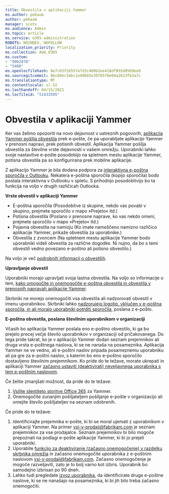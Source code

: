 ```yaml
---
title: Obvestila v aplikaciji Yammer
ms.author: pebaum
author: pebaum
manager: scotv
ms.audience: Admin
ms.topic: article
ms.service: o365-administration
ROBOTS: NOINDEX, NOFOLLOW
localization_priority: Priority
ms.collection: Adm_O365
ms.custom:
- "9002878"
- "5480"
ms.openlocfilehash: 8e7c03f2b557a7d3c409b2ee418df055d0569ee6
ms.sourcegitcommit: 8bc60ec34bc1e40685e3976576e04a2623f63a7c
ms.translationtype: MT
ms.contentlocale: sl-SI
ms.lasthandoff: 04/15/2021
ms.locfileid: "51833595"
---
```

# <a name="notifications-in-yammer"></a>Obvestila v aplikaciji Yammer

Ker vas želimo opozoriti na novo dejavnost v ustreznih pogovorih, [aplikacija Yammer pošilja obvestila](https://support.microsoft.com/en-gb/office/enable-or-disable-yammer-email-and-phone-notifications-93e530e0-189f-4768-8f28-7683d48cc996) prek e-pošte, če pa uporabljate aplikacijo Yammer v prenosni napravi, prek potisnih obvestil. Aplikacija Yammer pošilja obvestila za številne vrste dejavnosti v vašem omrežju. Uporabniki lahko svoje nastavitve e-pošte posodobijo na spletnem mestu aplikacije Yammer, potisna obvestila pa so konfigurirana prek mobilne aplikacije. 

Z aplikacijo Yammer je bila dodana podpora za [interaktivna e-poštna sporočila v Outlooku](https://techcommunity.microsoft.com/t5/outlook-blog/interactive-yammer-emails-in-outlook-on-the-web-are-here/ba-p/1209420). Nekatera e-poštna sporočila (kopijo sporočila) bodo postala interaktivna v Outlooku v spletu. S prihodnjo posodobitvijo bo ta funkcija na voljo v drugih različicah Outlooka.

**Vrste obvestil v aplikaciji Yammer**

- E-poštna sporočila (Posodobitve iz skupine, nekdo vas povabi v skupino, prejmete sporočilo v mapo »Prejeto« itd.)
- Potisna obvestila (Poslano v prenosne naprave, ko vas nekdo omeni, prejmete sporočilo v mapo »Prejeto« itd.)
- Pojavna obvestila na namizju (Ko imate nameščeno namizno različico aplikacije Yammer, prikaže obvestila za uporabnike.)
- Obvestila z zvoncem (Na spletnem mestu aplikacije Yammer bodo uporabniki videli obvestila za različne dogodke. Ni nujno, da bo s temi obvestili vedno povezano e-poštno ali potisno obvestilo.)

Na voljo je več [podrobnih informacij o obvestilih](https://support.microsoft.com/en-gb/office/enable-or-disable-yammer-email-and-phone-notifications-93e530e0-189f-4768-8f28-7683d48cc996).

**Upravljanje obvestil**

Uporabniki morajo upravljati svoja lastna obvestila. Na voljo so informacije o tem, [kako omogočite in onemogočite e-poštna obvestila in obvestila v prenosnih napravah aplikacije Yammer](https://support.microsoft.com/en-gb/office/enable-or-disable-yammer-email-and-phone-notifications-93e530e0-189f-4768-8f28-7683d48cc996). 

Skrbniki ne morejo onemogočiti vsa obvestila ali nadzorovati obvestil v imenu uporabnikov. Skrbniki lahko [nadzorujejo logotip, vključen v e-poštna sporočila, in ali morajo uporabniki potrditi sporočila,](https://docs.microsoft.com/yammer/configure-your-yammer-network/configure-email-and-yammer) poslana z e-pošto.

**E-poštna obvestila, poslana številnim uporabnikom v organizaciji**

Včasih bo aplikacija Yammer poslala eno e-poštno obvestilo, ki ga bo prejelo precej večje število uporabnikov v organizaciji od pričakovanega. Do tega pride takrat, ko je v aplikacijo Yammer dodan seznam prejemnikov ali druga vrsta e-poštnega naslova, ki se ne nanaša na posameznika. Aplikacija Yammer ne ve vedno, ali e-poštni naslov pripada posameznemu uporabniku ali pa gre za e-poštni naslov, s katerim bo eno e-poštno sporočilo dostavljeno številnim prejemnikom. Ko pride do te težave, morate ukrepati in aplikaciji Yammer [začasno ustaviti (deaktivirati) neveljavnega uporabnika s tem e-poštnim naslovom](https://docs.microsoft.com/yammer/manage-yammer-users/add-block-or-remove-users#remove-users). 

Če želite zmanjšati možnost, da pride do te težave:

1. [Vsilite identiteto storitve Office 365](https://docs.microsoft.com/yammer/configure-your-yammer-network/enforce-office-365-identity) za Yammer.
2. Onemogočite zunanjim pošiljateljem pošiljanje e-pošte v organizacijo ali omejite število pošiljateljev na seznam odobrenih.

Če pride do te težave:

1. Identificirajte prejemnika e-pošte, ki bi se moral ujemati z uporabnikom v aplikaciji Yammer. Na primer vsi-v-prodaji@fabrikam.com je seznam prejemnikov za vse prodajalce. Seznam prejemnikov bi bilo mogoče prepoznati na podlagi e-pošte aplikacije Yammer, ki bi jo prejeli uporabniki.
2. Uporabite [funkcijo za deaktiviranje (začasno onemogočenje) v razdelku skrbnika omrežja](https://docs.microsoft.com/yammer/manage-yammer-users/add-block-or-remove-users#remove-users) in začasno onemogočite uporabnika z e-poštnim naslovom vsi-v-prodaji@fabrikam.com. Začasno onemogočenje je mogoče razveljaviti, zato je to bolj varno kot izbris. Uporabnik bo samodejno izbrisan po 90 dneh.
3. Lahko tudi pregledate [izvoz uporabnika](https://docs.microsoft.com/yammer/manage-security-and-compliance/export-yammer-enterprise-data#ExportUsers), da identificirate druge e-poštne naslove, ki se ne nanašajo na posameznika, ki bi jih bilo treba začasno onemogočiti.
